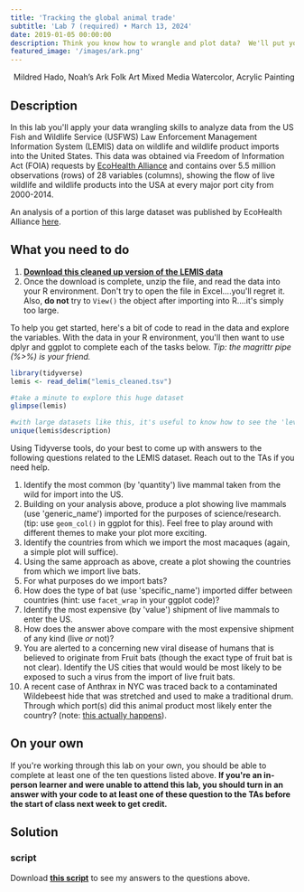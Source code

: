 ```yaml
---
title: 'Tracking the global animal trade'
subtitle: 'Lab 7 (required) • March 13, 2024'
date: 2019-01-05 00:00:00
description: Think you know how to wrangle and plot data?  We'll put your skills to the test using a dataframe with millions of rows.  To illustrate the general utility of the methods you've learned thus far, we'll explore the import of animals and animal products into US port cities over a 14 year period.
featured_image: '/images/ark.png'
---
```


<div style="text-align: right"> Mildred Hado, Noah’s Ark Folk Art Mixed Media Watercolor, Acrylic Painting </div>


## Description

In this lab you'll apply your data wrangling skills to analyze data from the US Fish and Wildlife Service (USFWS) Law Enforcement Management Information System (LEMIS) data on wildlife and wildlife product imports into the United States. This data was obtained via Freedom of Information Act (FOIA) requests by [EcoHealth Alliance](https://www.ecohealthalliance.org/) and contains over 5.5 million observations (rows) of 28 variables (columns), showing the flow of live wildlife and wildlife products into the USA at every major port city from 2000-2014.

An analysis of a portion of this large dataset was published by EcoHealth Alliance [here](https://doi.org/10.1007/s10393-017-1211-7).

## What you need to do

1. **[Download this cleaned up version of the LEMIS data](https://drive.google.com/file/d/1-GAGY0us-eqzfawPfxI88B-Qeyv1dycQ/view?usp=sharing)**
2. Once the download is complete, unzip the file, and read the data into your R environment.  Don't try to open the file in Excel....you'll regret it.  Also, **do not** try to ```View()``` the object after importing into R....it's simply too large.

To help you get started, here's a bit of code to read in the data and explore the variables.  With the data in your R environment, you'll then want to use dplyr and ggplot to complete each of the tasks below.  *Tip: the magrittr pipe (%>%) is your friend.*


```r
library(tidyverse)
lemis <- read_delim("lemis_cleaned.tsv")

#take a minute to explore this huge dataset
glimpse(lemis)

#with large datasets like this, it's useful to know how to see the 'levels' for any variable of interest
unique(lemis$description)

```

Using Tidyverse tools, do your best to come up with answers to the following questions related to the LEMIS dataset.  Reach out to the TAs if you need help.

1. Identify the most common (by 'quantity') live mammal taken from the wild for import into the US.
2. Building on your analysis above, produce a plot showing live mammals (use 'generic_name') imported for the purposes of science/research. (tip: use ```geom_col()``` in ggplot for this).  Feel free to play around with different themes to make your plot more exciting.
3. Identify the countries from which we import the most macaques (again, a simple plot will suffice).
4. Using the same approach as above, create a plot showing the countries from which we import live bats.
5. For what purposes do we import bats?
6. How does the type of bat (use 'specific_name') imported differ between countries (hint: use ```facet_wrap``` in your ggplot code)?
7. Identify the most expensive (by 'value') shipment of live mammals to enter the US.
8. How does the answer above compare with the most expensive shipment of any kind (live *or* not)?
9.  You are alerted to a concerning new viral disease of humans that is believed to originate from Fruit bats (though the exact type of fruit bat is not clear).  Identify the US cities that would would be most likely to be exposed to such a virus from the import of live fruit bats.
10. A recent case of Anthrax in NYC was traced back to a contaminated Wildebeest hide that was stretched and used to make a traditional drum.  Through which port(s) did this animal product most likely enter the country? (note: [this actually happens](https://www.cdc.gov/anthrax/animal-products/hides-drums.html)).

## On your own

If you're working through this lab on your own, you should be able to complete at least one of the ten questions listed above. **If you're an in-person learner and were unable to attend this lab, you should turn in an answer with your code to at least one of these question to the TAs before the start of class next week to get credit.**

## Solution

### script

Download **[this script](https://DIYtranscriptomics.github.io/Code/files/LEMIS_solution.R)** to see my answers to the questions above.
